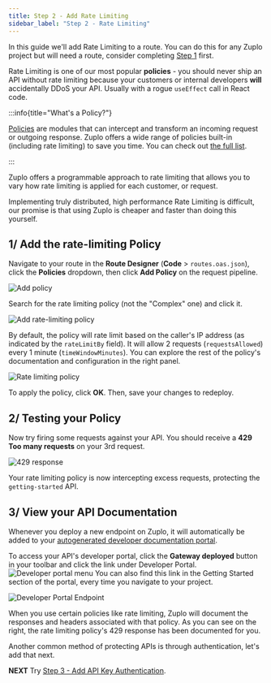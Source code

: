 ```yaml
---
title: Step 2 - Add Rate Limiting
sidebar_label: "Step 2 - Rate Limiting"
---
```


In this guide we'll add Rate Limiting to a route. You can do this for any Zuplo
project but will need a route, consider completing
[Step 1](./step-1-setup-basic-gateway.md) first.

Rate Limiting is one of our most popular **policies** - you should never ship an
API without rate limiting because your customers or internal developers **will**
accidentally DDoS your API. Usually with a rogue `useEffect` call in React code.

:::info{title="What's a Policy?"}

[Policies](./policies.md) are modules that can intercept and transform an
incoming request or outgoing response. Zuplo offers a wide range of policies
built-in (including rate limiting) to save you time. You can check out
[the full list](../policies.md).

:::

Zuplo offers a programmable approach to rate limiting that allows you to vary
how rate limiting is applied for each customer, or request.

Implementing truly distributed, high performance Rate Limiting is difficult, our
promise is that using Zuplo is cheaper and faster than doing this yourself.

## 1/ Add the rate-limiting Policy

Navigate to your route in the **Route Designer** (**Code** > `routes.oas.json`),
click the **Policies** dropdown, then click **Add Policy** on the request
pipeline.

![Add policy](/media/step-2-add-rate-limiting/image.png)

Search for the rate limiting policy (not the "Complex" one) and click it.

![Add rate-limiting policy](/media/step-2-add-rate-limiting/image-2.png)

By default, the policy will rate limit based on the caller's IP address (as
indicated by the `rateLimitBy` field). It will allow 2 requests
(`requestsAllowed`) every 1 minute (`timeWindowMinutes`). You can explore the
rest of the policy's documentation and configuration in the right panel.

![Rate limiting policy](/media/step-2-add-rate-limiting/image-3.png)

To apply the policy, click **OK**. Then, save your changes to redeploy.

## 2/ Testing your Policy

Now try firing some requests against your API. You should receive a **429 Too
many requests** on your 3rd request.

![429 response](/media/step-2-add-rate-limiting/image-4.png)

Your rate limiting policy is now intercepting excess requests, protecting the
`getting-started` API.

## 3/ View your API Documentation

Whenever you deploy a new endpoint on Zuplo, it will automatically be added to
your [autogenerated developer documentation portal](./developer-portal.md).

To access your API's developer portal, click the **Gateway deployed** button in
your toolbar and click the link under Developer Portal.
![Developer portal menu](/media/step-2-add-rate-limiting/image-5.png)
You can also find this link in the Getting Started section of the portal, every
time you navigate to your project.

![Developer Portal Endpoint](/media/step-2-add-rate-limiting/image-7.png)

When you use certain policies like rate limiting, Zuplo will document the
responses and headers associated with that policy. As you can see on the right,
the rate limiting policy's 429 response has been documented for you.

Another common method of protecting APIs is through authentication, let's add
that next.

**NEXT** Try [Step 3 - Add API Key Authentication](./step-3-add-api-key-auth).
